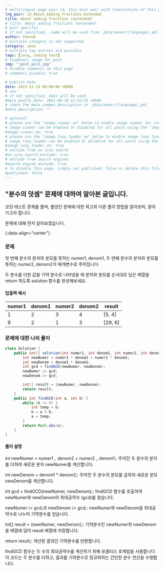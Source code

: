 ```yaml
---
# multilingual page pair id, this must pair with translations of this page. (This name must be unique)
lng_pair: id_About_Adding_Fractions_Extended
title: About adding fractions (extended)
# title: About adding fractions (extended)
# post specific
# if not specified, .name will be used from _data/owner/[language].yml
author: Yeonuk
# multiple category is not supported
category: Java
# multiple tag entries are possible
tags: [java, coding test]
# thumbnail image for post
img: ":post_pic1.jpg"
# disable comments on this page
# comments_disable: true

# publish date
date: 2023-12-19 09:00:00 +0900
# seo
# if not specified, date will be used.
#meta_modify_date: 2021-08-10 11:32:53 +0900
# check the meta_common_description in _data/owner/[language].yml
#meta_description: ""

# optional
# please use the "image_viewer_on" below to enable image viewer for individual pages or posts (_posts/ or [language]/_posts folders).
# image viewer can be enabled or disabled for all posts using the "image_viewer_posts: true" setting in _data/conf/main.yml.
#image_viewer_on: true
# please use the "image_lazy_loader_on" below to enable image lazy loader for individual pages or posts (_posts/ or [language]/_posts folders).
# image lazy loader can be enabled or disabled for all posts using the "image_lazy_loader_posts: true" setting in _data/conf/main.yml.
#image_lazy_loader_on: true
# exclude from on site search
#on_site_search_exclude: true
# exclude from search engines
#search_engine_exclude: true
# to disable this page, simply set published: false or delete this file
#published: false
---
```


<!-- outline-start -->

## "분수의 덧셈" 문제에 대하여 알아본 글입니다.

코딩 테스트 문제를 풀며, 풀었던 문제에 대한 회고와 다른 풀이 방법을 알아보며, 알아가고자 합니다.

문제에 대해 먼저 알아보겠습니다.

{:data-align="center"}

<!-- outline-end -->

### 문제

첫 번째 분수의 분자와 분모를 뜻하는 numer1, denom1, 두 번째 분수의 분자와 분모를 뜻하는 numer2, denom2가 매개변수로 주어집니다.

두 분수를 더한 값을 기약 분수로 나타냈을 때 분자와 분모를 순서대로 담은 배열을 return 하도록 solution 함수를 완성해보세요.

#### 입출력 예시

| numer1 | denom1 | numer2 | denom2 | result  |
| ------ | ------ | ------ | ------ | ------- |
| 1      | 2      | 3      | 4      | [5, 4]  |
| 9      | 2      | 1      | 3      | [29, 6] |

### 문제에 대한 나의 풀이

```java
class Solution {
    public int[] solution(int numer1, int denom1, int numer2, int denom2) {
        int newNumer = numer1 * denom2 + numer2 * denom1;
        int newDenom = denom1 * denom2;
        int gcd = findGCD(newNumer, newDenom);
        newNumer /= gcd;
        newDenom /= gcd;

        int[] result = {newNumer, newDenom};
        return result;
    }
    public int findGCD(int a, int b) {
        while (b != 0) {
            int temp = b;
            b = a % b;
            a = temp;
        }
        return Math.abs(a);
    }
}
```

#### 풀이 설명

int newNumer = numer1 _ denom2 + numer2 _ denom1;: 주어진 두 분수의 분자를 더하여 새로운 분자 newNumer를 계산합니다.

int newDenom = denom1 \* denom2;: 주어진 두 분수의 분모를 곱하여 새로운 분모 newDenom를 계산합니다.

int gcd = findGCD(newNumer, newDenom);: findGCD 함수를 호출하여 newNumer와 newDenom의 최대공약수 (gcd)를 찾습니다.

newNumer /= gcd;과 newDenom /= gcd;: newNumer와 newDenom을 최대공약수로 나누어 기약분수를 얻습니다.

int[] result = {newNumer, newDenom};: 기약분수인 newNumer와 newDenom을 배열에 담아 result 배열에 저장합니다.

return result;: 계산된 결과인 기약분수를 반환합니다.

findGCD 함수는 두 수의 최대공약수를 계산하기 위해 유클리드 호제법을 사용합니다. 이 코드는 두 분수를 더하고, 결과를 기약분수로 정규화하는 간단한 분수 연산을 수행합니다.
